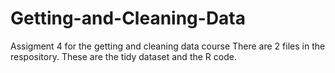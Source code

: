 # Getting-and-Cleaning-Data
Assigment 4 for the getting and cleaning data course
There are 2 files in the respository. These are the tidy dataset and the R code. 


